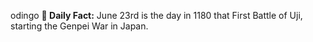 odingo
**<b>📌 Daily Fact:</b>** June 23rd is the day in 1180 that First Battle of Uji, starting the Genpei War in Japan.
